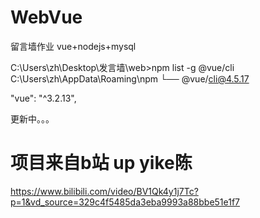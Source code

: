 # WebVue
留言墙作业 vue+nodejs+mysql

C:\Users\zh\Desktop\发言墙\web>npm list -g @vue/cli
C:\Users\zh\AppData\Roaming\npm
└── @vue/cli@4.5.17

"vue": "^3.2.13",

更新中。。。

# 项目来自b站 up yike陈
https://www.bilibili.com/video/BV1Qk4y1j7Tc?p=1&vd_source=329c4f5485da3eba9993a88bbe51e1f7

